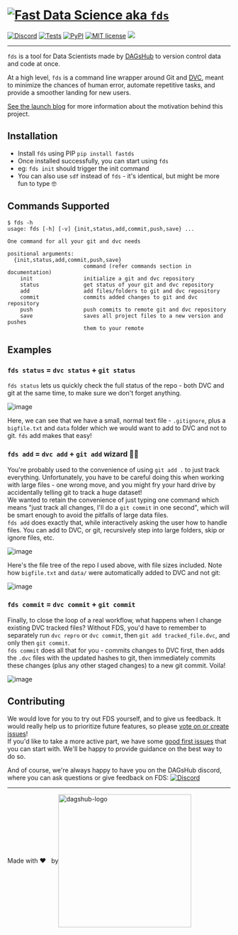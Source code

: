 # [![Fast Data Science](https://user-images.githubusercontent.com/18662887/122681354-821f8680-d1fc-11eb-9c72-575d66ff0c3b.png) aka `fds`](http://fastds.io)

[![Discord](https://img.shields.io/discord/698874030052212737)](https://discord.com/invite/9gU36Y6)
[![Tests](https://github.com/dagshub/fds/actions/workflows/test.yml/badge.svg?branch=main)](https://github.com/DAGsHub/fds/actions/workflows/test.yml)
[![PyPI](https://img.shields.io/pypi/v/fastds.svg)](https://pypi.python.org/pypi/fastds/)
[![MIT license](https://img.shields.io/badge/License-MIT-blue.svg)](https://lbesson.mit-license.org/)
<a href="https://twitter.com/TheRealDAGsHub" title="DAGsHub on Twitter"><img src="https://img.shields.io/twitter/follow/TheRealDAGsHub.svg?style=social"></a>

---

`fds` is a tool for Data Scientists made by [DAGsHub](https://dagshub.com/) to version control data and code at once.

At a high level, `fds` is a command line wrapper around Git and [DVC](https://dvc.org), meant to minimize the chances of human error, automate repetitive tasks, and provide a smoother landing for new users.

[See the launch blog](https://dagshub.com/blog/fds-fast-data-science-with-git-and-dvc) for more information about the motivation behind this project.

## Installation

- Install `fds` using PIP `pip install fastds`
- Once installed successfully, you can start using `fds`
- eg: `fds init` should trigger the init command
- You can also use `sdf` instead of `fds` - it's identical, but might be more fun to type 🤓 


## Commands Supported

```
$ fds -h
usage: fds [-h] [-v] {init,status,add,commit,push,save} ...

One command for all your git and dvc needs

positional arguments:
  {init,status,add,commit,push,save}
                        command (refer commands section in documentation)
    init                initialize a git and dvc repository
    status              get status of your git and dvc repository
    add                 add files/folders to git and dvc repository
    commit              commits added changes to git and dvc repository
    push                push commits to remote git and dvc repository
    save                saves all project files to a new version and pushes
                        them to your remote
```

## Examples

### `fds status` = `dvc status` + `git status`
`fds status` lets us quickly check the full status of the repo - both DVC and git at the same time, to make sure we don't forget anything.

![image](https://user-images.githubusercontent.com/611655/121861591-9d712a00-cd02-11eb-9a8f-a9579f773889.png)

Here, we can see that we have a small, normal text file - `.gitignore`, plus a `bigfile.txt` and `data` folder which we would want to add to DVC and not to git. `fds` add makes that easy!

### `fds add` = `dvc add` + `git add` wizard 🧙‍♂️

You're probably used to the convenience of using `git add .` to just track everything. Unfortunately, you have to be careful doing this when working with large files - one wrong move, and you might fry your hard drive by accidentally telling git to track a huge dataset!  
We wanted to retain the convenience of just typing one command which means "just track all changes, I'll do a `git commit` in one second", which will be smart enough to avoid the pitfalls of large data files.  
`fds add` does exactly that, while interactively asking the user how to handle files. You can add to DVC, or git, recursively step into large folders, skip or ignore files, etc.

![image](https://user-images.githubusercontent.com/611655/121861680-aeba3680-cd02-11eb-866e-d6a752fdc920.png)

Here's the file tree of the repo I used above, with file sizes included. Note how `bigfile.txt` and `data/` were automatically added to DVC and not git:

![image](https://user-images.githubusercontent.com/611655/121862659-b201f200-cd03-11eb-9710-8ce1a603d953.png)

### `fds commit` = `dvc commit` + `git commit`

Finally, to close the loop of a real workflow, what happens when I change existing DVC tracked files? Without FDS, you'd have to remember to separately run `dvc repro` or `dvc commit`, then `git add tracked_file.dvc`, and only then `git commit`.  
`fds commit` does all that for you - commits changes to DVC first, then adds the `.dvc` files with the updated hashes to git, then immediately commits these changes (plus any other staged changes) to a new git commit. Voila!

![image](https://user-images.githubusercontent.com/611655/121862710-c219d180-cd03-11eb-8ad1-b672b4817aee.png)

## Contributing

We would love for you to try out FDS yourself, and to give us feedback. It would really help us to prioritize future features, so please [vote on or create issues](https://github.com/dagshub/fds/issues)!  
If you'd like to take a more active part, we have some [good first issues](https://github.com/DAGsHub/fds/issues?q=is%3Aopen+is%3Aissue+label%3A%22good+first+issue%22) that you can start with. We'll be happy to provide guidance on the best way to do so.

And of course, we're always happy to have you on the DAGsHub discord, where you can ask questions or give feedback on FDS:
[![Discord](https://img.shields.io/discord/698874030052212737)](https://discord.com/invite/9gU36Y6)

----
<div style="
    display: flex;
    align-items: center;
">
  <span>Made with ❤️ &nbsp; by </span> <a href="https://dagshub.com"><img src="https://raw.githubusercontent.com/DAGsHub/client/master/dagshub_github.png" width=300 alt="dagshub-logo"/></a>
</div>
